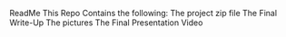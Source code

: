 ReadMe
This Repo Contains the following:
The project zip file
The Final Write-Up
The pictures
The Final Presentation Video
